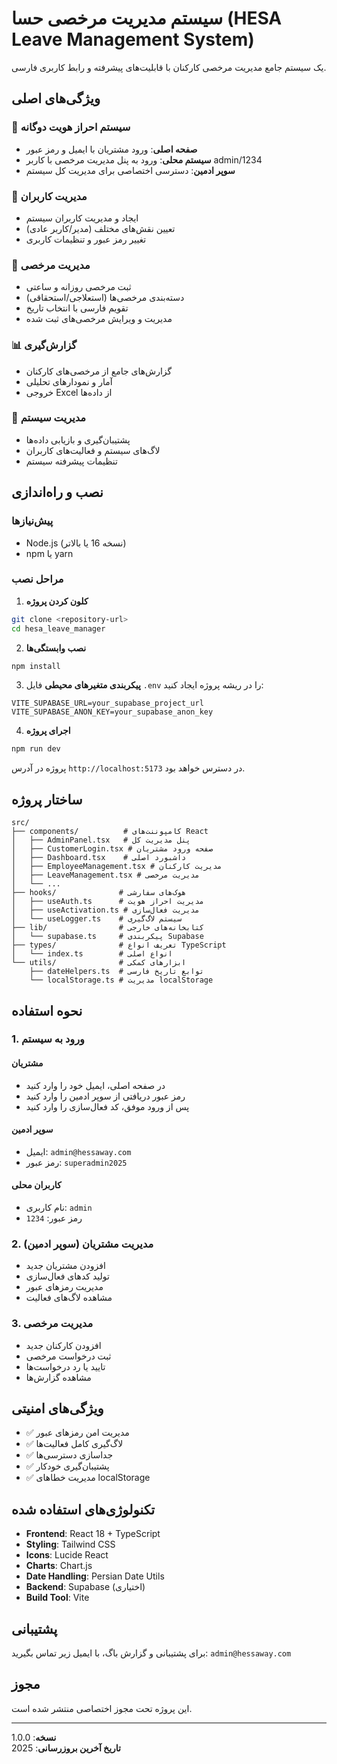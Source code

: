 # سیستم مدیریت مرخصی حسا (HESA Leave Management System)

یک سیستم جامع مدیریت مرخصی کارکنان با قابلیت‌های پیشرفته و رابط کاربری فارسی.

## ویژگی‌های اصلی

### 🔐 سیستم احراز هویت دوگانه
- **صفحه اصلی**: ورود مشتریان با ایمیل و رمز عبور
- **سیستم محلی**: ورود به پنل مدیریت مرخصی با کاربر admin/1234
- **سوپر ادمین**: دسترسی اختصاصی برای مدیریت کل سیستم

### 👥 مدیریت کاربران
- ایجاد و مدیریت کاربران سیستم
- تعیین نقش‌های مختلف (مدیر/کاربر عادی)
- تغییر رمز عبور و تنظیمات کاربری

### 📅 مدیریت مرخصی
- ثبت مرخصی روزانه و ساعتی
- دسته‌بندی مرخصی‌ها (استعلاجی/استحقاقی)
- تقویم فارسی با انتخاب تاریخ
- مدیریت و ویرایش مرخصی‌های ثبت شده

### 📊 گزارش‌گیری
- گزارش‌های جامع از مرخصی‌های کارکنان
- آمار و نمودارهای تحلیلی
- خروجی Excel از داده‌ها

### 🔧 مدیریت سیستم
- پشتیبان‌گیری و بازیابی داده‌ها
- لاگ‌های سیستم و فعالیت‌های کاربران
- تنظیمات پیشرفته سیستم

## نصب و راه‌اندازی

### پیش‌نیازها
- Node.js (نسخه 16 یا بالاتر)
- npm یا yarn

### مراحل نصب

1. **کلون کردن پروژه**
```bash
git clone <repository-url>
cd hesa_leave_manager
```

2. **نصب وابستگی‌ها**
```bash
npm install
```

3. **پیکربندی متغیرهای محیطی**
فایل `.env` را در ریشه پروژه ایجاد کنید:
```env
VITE_SUPABASE_URL=your_supabase_project_url
VITE_SUPABASE_ANON_KEY=your_supabase_anon_key
```

4. **اجرای پروژه**
```bash
npm run dev
```

پروژه در آدرس `http://localhost:5173` در دسترس خواهد بود.

## ساختار پروژه

```
src/
├── components/          # کامپوننت‌های React
│   ├── AdminPanel.tsx   # پنل مدیریت کل
│   ├── CustomerLogin.tsx # صفحه ورود مشتریان
│   ├── Dashboard.tsx    # داشبورد اصلی
│   ├── EmployeeManagement.tsx # مدیریت کارکنان
│   ├── LeaveManagement.tsx # مدیریت مرخصی
│   └── ...
├── hooks/              # هوک‌های سفارشی
│   ├── useAuth.ts      # مدیریت احراز هویت
│   ├── useActivation.ts # مدیریت فعال‌سازی
│   └── useLogger.ts    # سیستم لاگ‌گیری
├── lib/                # کتابخانه‌های خارجی
│   └── supabase.ts     # پیکربندی Supabase
├── types/              # تعریف انواع TypeScript
│   └── index.ts        # انواع اصلی
└── utils/              # ابزارهای کمکی
    ├── dateHelpers.ts  # توابع تاریخ فارسی
    └── localStorage.ts # مدیریت localStorage
```

## نحوه استفاده

### 1. ورود به سیستم

#### مشتریان
- در صفحه اصلی، ایمیل خود را وارد کنید
- رمز عبور دریافتی از سوپر ادمین را وارد کنید
- پس از ورود موفق، کد فعال‌سازی را وارد کنید

#### سوپر ادمین
- ایمیل: `admin@hessaway.com`
- رمز عبور: `superadmin2025`

#### کاربران محلی
- نام کاربری: `admin`
- رمز عبور: `1234`

### 2. مدیریت مشتریان (سوپر ادمین)
- افزودن مشتریان جدید
- تولید کدهای فعال‌سازی
- مدیریت رمزهای عبور
- مشاهده لاگ‌های فعالیت

### 3. مدیریت مرخصی
- افزودن کارکنان جدید
- ثبت درخواست مرخصی
- تایید یا رد درخواست‌ها
- مشاهده گزارش‌ها

## ویژگی‌های امنیتی

- ✅ مدیریت امن رمزهای عبور
- ✅ لاگ‌گیری کامل فعالیت‌ها
- ✅ جداسازی دسترسی‌ها
- ✅ پشتیبان‌گیری خودکار
- ✅ مدیریت خطاهای localStorage

## تکنولوژی‌های استفاده شده

- **Frontend**: React 18 + TypeScript
- **Styling**: Tailwind CSS
- **Icons**: Lucide React
- **Charts**: Chart.js
- **Date Handling**: Persian Date Utils
- **Backend**: Supabase (اختیاری)
- **Build Tool**: Vite

## پشتیبانی

برای پشتیبانی و گزارش باگ، با ایمیل زیر تماس بگیرید:
`admin@hessaway.com`

## مجوز

این پروژه تحت مجوز اختصاصی منتشر شده است.

---

**نسخه**: 1.0.0  
**تاریخ آخرین بروزرسانی**: 2025